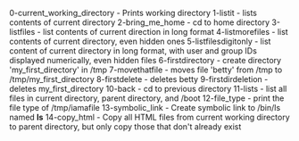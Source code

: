 0-current_working_directory - Prints working directory
1-listit - lists contents of current directory
2-bring_me_home - cd to home directory
3-listfiles - list contents of current direction in long format
4-listmorefiles - list contents of current directory, even hidden ones
5-listfilesdigitonly - list content of current directory in long format, with user and group IDs displayed numerically, even hidden files
6-firstdirectory - create directory 'my_first_directory' in /tmp
7-movethatfile - moves file 'betty' from /tmp to /tmp/my_first_directory
8-firstdelete -  deletes betty
9-firstdirdeletion - deletes my_first_directory
10-back - cd to previous directory
11-lists - list all files in current directory, parent directory, and /boot
12-file_type - print the file type of /tmp/iamafile
13-symbolic_link - Create symbolic link to /bin/ls named __ls__
14-copy_html - Copy all HTML files from current working directory to parent directory, but only copy those that don't already exist
